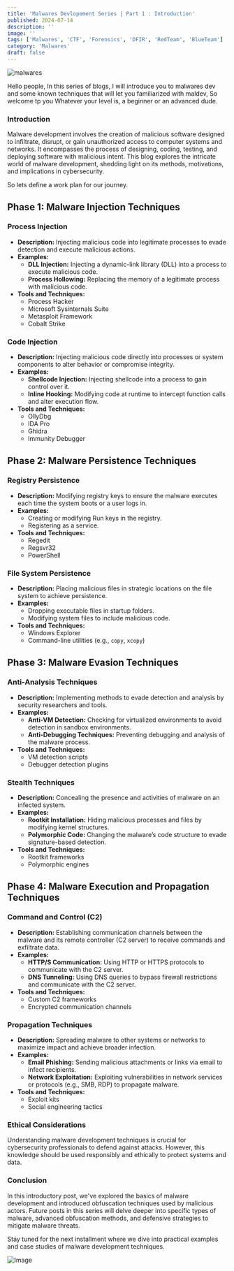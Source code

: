 ```yaml
---
title: 'Malwares Devlopement Series | Part 1 : Introduction'
published: 2024-07-14
description: ''
image: ''
tags: ['Malwares', 'CTF', 'Forensics', 'DFIR', 'RedTeam', 'BlueTeam']
category: 'Malwares'
draft: false 
---
```

![malwares](/favicon/malwares.jpg)

Hello people, In this series of blogs, I will introduce you to malwares dev and some known techniques that will let you familiarized with maldev, So welcome tp you Whatever your level is, a beginner or an advanced dude.

### Introduction

Malware development involves the creation of malicious software designed to infiltrate, disrupt, or gain unauthorized access to computer systems and networks. It encompasses the process of designing, coding, testing, and deploying software with malicious intent. This blog explores the intricate world of malware development, shedding light on its methods, motivations, and implications in cybersecurity.

So lets define a work plan for our journey.

## Phase 1: Malware Injection Techniques

### Process Injection
- **Description:** Injecting malicious code into legitimate processes to evade detection and execute malicious actions.
- **Examples:**
  - **DLL Injection:** Injecting a dynamic-link library (DLL) into a process to execute malicious code.
  - **Process Hollowing:** Replacing the memory of a legitimate process with malicious code.
- **Tools and Techniques:**
  - Process Hacker
  - Microsoft Sysinternals Suite
  - Metasploit Framework
  - Cobalt Strike

### Code Injection
- **Description:** Injecting malicious code directly into processes or system components to alter behavior or compromise integrity.
- **Examples:**
  - **Shellcode Injection:** Injecting shellcode into a process to gain control over it.
  - **Inline Hooking:** Modifying code at runtime to intercept function calls and alter execution flow.
- **Tools and Techniques:**
  - OllyDbg
  - IDA Pro
  - Ghidra
  - Immunity Debugger

## Phase 2: Malware Persistence Techniques

### Registry Persistence
- **Description:** Modifying registry keys to ensure the malware executes each time the system boots or a user logs in.
- **Examples:**
  - Creating or modifying Run keys in the registry.
  - Registering as a service.
- **Tools and Techniques:**
  - Regedit
  - Regsvr32
  - PowerShell

### File System Persistence
- **Description:** Placing malicious files in strategic locations on the file system to achieve persistence.
- **Examples:**
  - Dropping executable files in startup folders.
  - Modifying system files to include malicious code.
- **Tools and Techniques:**
  - Windows Explorer
  - Command-line utilities (e.g., `copy`, `xcopy`)

## Phase 3: Malware Evasion Techniques

### Anti-Analysis Techniques
- **Description:** Implementing methods to evade detection and analysis by security researchers and tools.
- **Examples:**
  - **Anti-VM Detection:** Checking for virtualized environments to avoid detection in sandbox environments.
  - **Anti-Debugging Techniques:** Preventing debugging and analysis of the malware process.
- **Tools and Techniques:**
  - VM detection scripts
  - Debugger detection plugins

### Stealth Techniques
- **Description:** Concealing the presence and activities of malware on an infected system.
- **Examples:**
  - **Rootkit Installation:** Hiding malicious processes and files by modifying kernel structures.
  - **Polymorphic Code:** Changing the malware’s code structure to evade signature-based detection.
- **Tools and Techniques:**
  - Rootkit frameworks
  - Polymorphic engines

## Phase 4: Malware Execution and Propagation Techniques

### Command and Control (C2)
- **Description:** Establishing communication channels between the malware and its remote controller (C2 server) to receive commands and exfiltrate data.
- **Examples:**
  - **HTTP/S Communication:** Using HTTP or HTTPS protocols to communicate with the C2 server.
  - **DNS Tunneling:** Using DNS queries to bypass firewall restrictions and communicate with the C2 server.
- **Tools and Techniques:**
  - Custom C2 frameworks
  - Encrypted communication channels

### Propagation Techniques
- **Description:** Spreading malware to other systems or networks to maximize impact and achieve broader infection.
- **Examples:**
  - **Email Phishing:** Sending malicious attachments or links via email to infect recipients.
  - **Network Exploitation:** Exploiting vulnerabilities in network services or protocols (e.g., SMB, RDP) to propagate malware.
- **Tools and Techniques:**
  - Exploit kits
  - Social engineering tactics


### Ethical Considerations

Understanding malware development techniques is crucial for cybersecurity professionals to defend against attacks. However, this knowledge should be used responsibly and ethically to protect systems and data.

### Conclusion

In this introductory post, we've explored the basics of malware development and introduced obfuscation techniques used by malicious actors. Future posts in this series will delve deeper into specific types of malware, advanced obfuscation methods, and defensive strategies to mitigate malware threats.

Stay tuned for the next installment where we dive into practical examples and case studies of malware development techniques.

![Image](/favicon/Profile.jpg)


